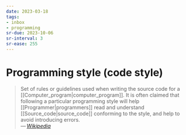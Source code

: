 ```yaml
---
date: 2023-03-18
tags:
- inbox
- programming
sr-due: 2023-10-06
sr-interval: 3
sr-ease: 255
---
```


# Programming style (code style)

> Set of rules or guidelines used when writing the source code for a
> [[Computer_program|computer_program]]. It is often claimed that following a
> particular programming style will help
> [[Programmer|programmers]] read and understand
> [[Source_code|source_code]] conforming to the style, and help to avoid
> introducing errors.\
> — <cite>[Wikipedia](https://en.wikipedia.org/wiki/Programming_style)</cite>